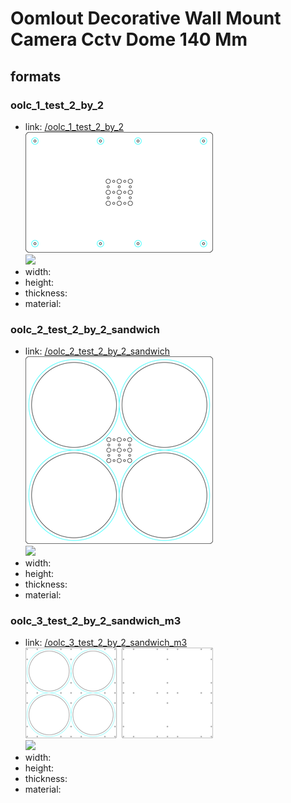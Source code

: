 # Oomlout Decorative Wall Mount Camera Cctv Dome 140 Mm


## formats

### oolc_1_test_2_by_2
* link: [/oolc_1_test_2_by_2](oolc_1_test_2_by_2)  
![](oolc_1_test_2_by_2/working_300.png)  
![](oolc_1_test_2_by_2/image_300.jpg)  
* width:   
* height:   
* thickness:   
* material:   
 

### oolc_2_test_2_by_2_sandwich
* link: [/oolc_2_test_2_by_2_sandwich](oolc_2_test_2_by_2_sandwich)  
![](oolc_2_test_2_by_2_sandwich/working_300.png)  
![](oolc_2_test_2_by_2_sandwich/image_300.jpg)  
* width:   
* height:   
* thickness:   
* material:   
 

### oolc_3_test_2_by_2_sandwich_m3
* link: [/oolc_3_test_2_by_2_sandwich_m3](oolc_3_test_2_by_2_sandwich_m3)  
![](oolc_3_test_2_by_2_sandwich_m3/working_300.png)  
![](oolc_3_test_2_by_2_sandwich_m3/image_300.jpg)  
* width:   
* height:   
* thickness:   
* material:   
 
